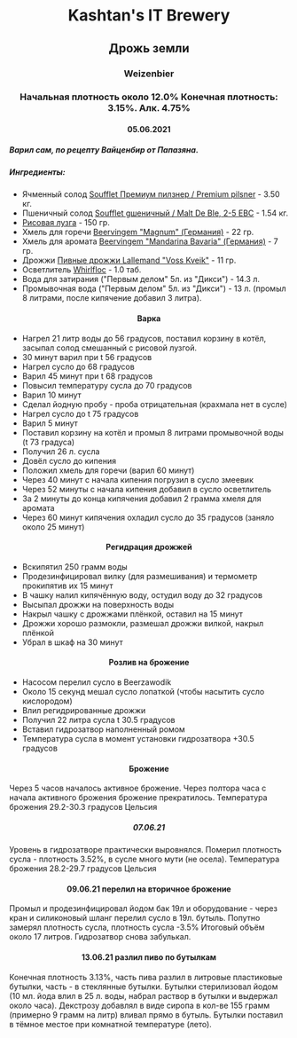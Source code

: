 <h1 align="center"> Kashtan's IT Brewery </h1>  

<h2 align="center"> Дрожь земли</h2>
<h3 align="center"> Weizenbier </h3>

<h3 align="center"> Начальная плотность около 12.0% Конечная плотность: 3.15%. Алк. 4.75%  </h3>

<h4 align="center"> 05.06.2021 </h4>

##### Варил сам, по рецепту Вайценбир от Папазяна.
##### Ингредиенты:
- Ячменный солод [Soufflet Премиум пилзнер / Premium pilsner](https://www.mirbeer.ru/catalog/pivovarenie/solod/solod_0_5_1_kg/soufflet/solod_premium_pilzner_premium_pilsner_soufflet_1_kg/) - 3.50 кг.
- Пшеничный солод [Soufflet gшеничный / Malt De Ble, 2-5 EBC](https://www.mirbeer.ru/catalog/pivovarenie/solod/solod_0_5_1_kg/soufflet/solod_pshenichniy_malt_de_ble_2_5_ebc_soufflet_1_kg/) - 1.54 кг.
- [Рисовая лузга](https://www.mirbeer.ru/catalog/pivovarenie/solod/solod_0_5_1_kg/luzga_risovaya_0_4_kg/) - 150 гр.
- Хмель для горечи [Beervingem "Magnum" (Германия)](https://www.mirbeer.ru/catalog/pivovarenie/hmel/hmel_50_100_g/hmel_beervingem_magnum_germaniya_50_g/) - 22 гр.
- Хмель для аромата [Beervingem "Mandarina Bavaria" (Германия)](https://www.mirbeer.ru/catalog/pivovarenie/hmel/hmel_50_100_g/hmel_mandarina_bavaria_germaniya_50_g/) - 7 гр.
- Дрожжи [Пивные дрожжи Lallemand "Voss Kveik"](https://www.mirbeer.ru/catalog/pivovarenie/drozhzhi/lallemand/pivnie_drozhzhi_lallemand_voss_kveik_11_g/) - 11 гр.
- Осветлитель [Whirlfloc](https://www.mirbeer.ru/catalog/pivovarenie/ingredienti/osvetliteli_piva/osvetlitel_whirlfloc_10_tabletok/) - 1.0 таб.
- Вода для затирания ("Первым делом" 5л. из "Дикси") - 14.3 л.
- Промывочная вода ("Первым делом" 5л. из "Дикси") - 13 л. (промыл 8 литрами, после кипячение добавил 3 литра).

<h4 align="center"> Варка </h4>  
    
- Нагрел 21 литр воды до 56 градусов, поставил корзину в котёл, засыпал солод смешанный с рисовой лузгой. 
- 30 минут варил при t 56 градусов
- Нагрел сусло до 68 градусов
- Варил 45 минут при t 68 градусов
- Повысил температуру сусла до 70 градусов
- Варил 10 минут
- Сделал йодную пробу - проба отрицательная (крахмала нет в сусле)
- Нагрел сусло до t 75 градусов
- Варил 5 минут
- Поставил корзину на котёл и промыл 8 литрами промывочной воды (t 73 градуса)
- Получил 26 л. сусла
- Довёл сусло до кипения
- Положил хмель для горечи (варил 60 минут)
- Через 40 минут с начала кипения погрузил в сусло змеевик 
- Через 52 минуты с начала кипения добавил в сусло осветлитель
- За 2 минуты до конца кипячения добавил 2 грамма хмеля для аромата
- Через 60 минут кипячения охладил сусло до 35 градусов (заняло около 25 минут)

<h4 align="center"> Регидрация дрожжей </h4>

- Вскипятил 250 грамм воды
- Продезинфицировал вилку (для размешивания) и термометр прокипятив их 15 минут
- В  чашку налил кипячённую воду, остудил воду до 32 градусов
- Высыпал дрожжи на поверхность воды
- Накрыл чашку с дрожжами плёнкой, оставил на 15 минут
- Дрожжи хорошо размокли, размешал дрожжи вилкой, накрыл плёнкой 
- Убрал в шкаф на 30 минут

<h4 align="center"> Розлив на брожение </h4>

- Насосом перелил сусло в Beerzawodik
- Около 15 секунд мешал сусло лопаткой (чтобы насытить сусло кислородом)
- Влил регидрированные дрожжи
- Получил 22 литра сусла t 30.5 градусов
- Вставил гидрозатвор наполненный ромом
- Температура сусла в момент установки гидрозатвора +30.5 градусов

<h4 align="center"> Брожение </h4>

Через 5 часов началось активное брожение. Через полтора часа с начала активного брожения брожение прекратилось. Температура брожения 29.2-30.3 градусов Цельсия

<h5 align="center"> 07.06.21 </h5>

Уровень в гидрозатворе практически выровнялся. Померил плотность сусла - плотность 3.52%, в сусле много мути (не осела). Температура брожения 28.2-29.7 градусов Цельсия

<h4 align="center">09.06.21 перелил на вторичное брожение </h4>
Промыл и продезинфицировал йодом бак 19л и оборудование - через кран и силиконовый шланг перелил сусло в 19л. бутыль. Попутно замерял плотность сусла, плотность сусла -3.5% Итоговый объём около 17 литров. Гидрозатвор снова забулькал.

<h4 align="center"> 13.06.21 разлил пиво по бутылкам </h4>

Конечная плотность 3.13%, часть пива разлил в литровые пластиковые бутылки, часть - в стеклянные бутылки. Бутылки стерилизовал йодом (10 мл. йода влил в 25 л. воды, набрал раствор в бутылки и выдержал около часа). Декстрозу добавлял в виде сиропа в кол-ве 155 грамм (примерно 9 грамм на литр) вливал прямо в бутыль. Бутылки поставил в тёмное местое при комнатной температуре (лето).
